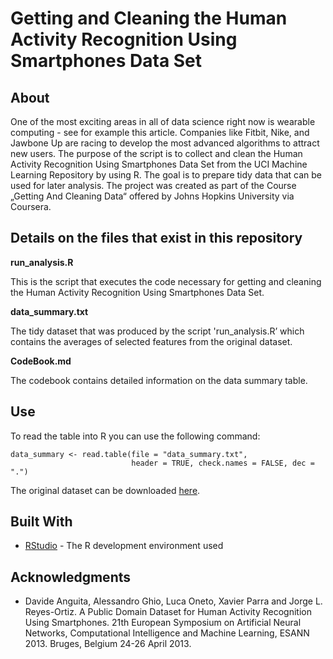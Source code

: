 # Getting and Cleaning the Human Activity Recognition Using Smartphones Data Set

## About

One of the most exciting areas in all of data science right now is wearable computing - see for example this article. Companies like Fitbit, Nike, and Jawbone Up are racing to develop the most advanced algorithms to attract new users. The purpose of the script is to collect and clean the Human Activity Recognition Using Smartphones Data Set from the UCI Machine Learning Repository by using R. The goal is to prepare tidy data that can be used for later analysis. The project was created as part of the Course „Getting And Cleaning Data“ offered by Johns Hopkins University via Coursera.

## Details on the files that exist in this repository

**run_analysis.R**

This is the script that executes the code necessary for getting and cleaning the Human Activity Recognition Using Smartphones Data Set.

**data_summary.txt**

The tidy dataset that was produced by the script 'run_analysis.R’ which contains the averages of selected features from the original dataset.

**CodeBook.md**

The codebook contains detailed information on the data summary table.

## Use

To read the table into R you can use the following command:
```
data_summary <- read.table(file = "data_summary.txt",
                           header = TRUE, check.names = FALSE, dec = ".") 
```
The original dataset can be downloaded [here](https://d396qusza40orc.cloudfront.net/getdata%2Fprojectfiles%2FUCI%20HAR%20Dataset.zip).

## Built With

* [RStudio](https://rstudio.com/products/rstudio/download/) - The R development environment used

## Acknowledgments

* Davide Anguita, Alessandro Ghio, Luca Oneto, Xavier Parra and Jorge L. Reyes-Ortiz. A Public Domain Dataset for Human Activity Recognition Using Smartphones. 21th European Symposium on Artificial Neural Networks, Computational Intelligence and Machine Learning, ESANN 2013. Bruges, Belgium 24-26 April 2013. 
